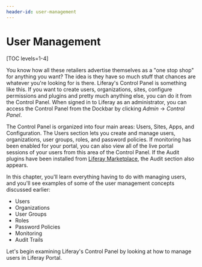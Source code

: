 ```yaml
---
header-id: user-management
---
```


# User Management

[TOC levels=1-4]

You know how all these retailers advertise themselves as a "one stop shop" for
anything you want? The idea is they have so much stuff that chances are whatever
you're looking for is there. Liferay's Control Panel is something like this. If
you want to create users, organizations, sites, configure permissions and
plugins and pretty much anything else, you can do it from the Control Panel.
When signed in to Liferay as an administrator, you can access the Control Panel
from the Dockbar by clicking *Admin* &rarr; *Control Panel*.

The Control Panel is organized into four main areas: Users, Sites, Apps, and
Configuration. The Users section lets you create and manage users,
organizations, user groups, roles, and password policies. If monitoring has been
enabled for your portal, you can also view all of the live portal sessions of
your users from this area of the Control Panel. If the Audit plugins have been
installed from [Liferay Marketplace](https://www.liferay.com/marketplace), the
Audit section also appears. 

In this chapter, you'll learn everything having to do with managing users, and
you'll see examples of some of the user management concepts discussed earlier:

- Users
- Organizations
- User Groups
- Roles
- Password Policies
- Monitoring
- Audit Trails

Let's begin examining Liferay's Control Panel by looking at how to manage users
in Liferay Portal. 
